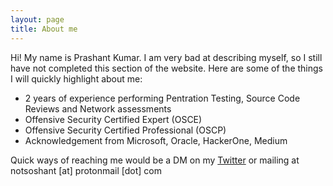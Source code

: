 ```yaml
---
layout: page
title: About me
---
```


Hi! My name is Prashant Kumar. I am very bad at describing myself, so I still have not completed this section of the website. Here are some of the things I will quickly highlight about me:

- 2 years of experience performing Pentration Testing, Source Code Reviews and Network assessments
- Offensive Security Certified Expert (OSCE)
- Offensive Security Certified Professional (OSCP)
- Acknowledgement from Microsoft, Oracle, HackerOne, Medium

Quick ways of reaching me would be a DM on my [Twitter](https://twitter.com/notsoshant) or mailing at notsoshant [at] protonmail [dot] com

